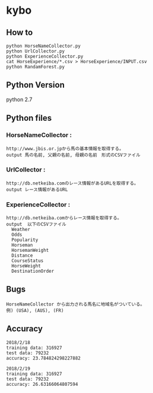 # kybo

## How to

```
python HorseNameCollector.py
python UrlCollector.py
python ExperienceCollector.py
cat HorseExperience/*.csv > HorseExperience/INPUT.csv
python RandamForest.py
```

## Python Version

python 2.7


## Python files

### HorseNameCollector :
```
http://www.jbis.or.jpから馬の基本情報を取得する。
output 馬の名前, 父親の名前, 母親の名前　形式のCSVファイル
```

### UrlCollector :
```
http://db.netkeiba.comのレース情報があるURLを取得する。
output レース情報があるURL
```

### ExperienceCollector :
```
http://db.netkeiba.comからレース情報を取得する。
output  以下のCSVファイル
  Weather
  Odds
  Popularity
  Horseman
  HorsemanWeight
  Distance
  CourseStatus
  HorseWeight
  DestinationOrder
```

## Bugs
```
HorseNameCollector から出力される馬名に地域名がついている。
例) (USA), (AUS), (FR)
```

## Accuracy
```
2018/2/18
training data: 316927
test data: 79232
accuracy: 23.784824298227882

2018/2/19
training data: 316927
test data: 79232
accuracy: 26.63166064807594
```


